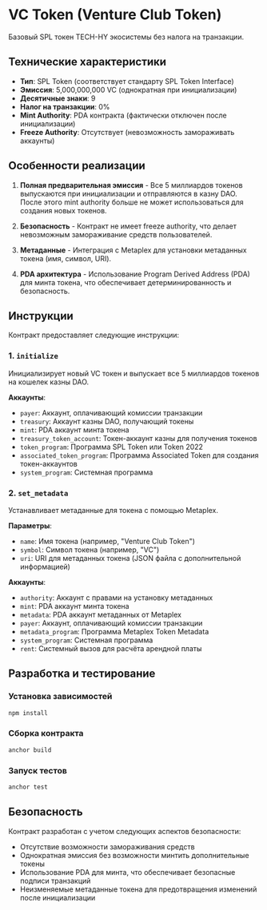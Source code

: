 # VC Token (Venture Club Token)

Базовый SPL токен TECH-HY экосистемы без налога на транзакции.

## Технические характеристики

- **Тип**: SPL Token (соответствует стандарту SPL Token Interface)
- **Эмиссия**: 5,000,000,000 VC (однократная при инициализации)
- **Десятичные знаки**: 9
- **Налог на транзакции**: 0%
- **Mint Authority**: PDA контракта (фактически отключен после инициализации)
- **Freeze Authority**: Отсутствует (невозможность замораживать аккаунты)

## Особенности реализации

1. **Полная предварительная эмиссия** - Все 5 миллиардов токенов выпускаются при инициализации и отправляются в казну DAO. После этого mint authority больше не может использоваться для создания новых токенов.

2. **Безопасность** - Контракт не имеет freeze authority, что делает невозможным замораживание средств пользователей.

3. **Метаданные** - Интеграция с Metaplex для установки метаданных токена (имя, символ, URI).

4. **PDA архитектура** - Использование Program Derived Address (PDA) для минта токена, что обеспечивает детерминированность и безопасность.

## Инструкции

Контракт предоставляет следующие инструкции:

### 1. `initialize`

Инициализирует новый VC токен и выпускает все 5 миллиардов токенов на кошелек казны DAO.

**Аккаунты**:
- `payer`: Аккаунт, оплачивающий комиссии транзакции
- `treasury`: Аккаунт казны DAO, получающий токены
- `mint`: PDA аккаунт минта токена
- `treasury_token_account`: Токен-аккаунт казны для получения токенов
- `token_program`: Программа SPL Token или Token 2022
- `associated_token_program`: Программа Associated Token для создания токен-аккаунтов
- `system_program`: Системная программа

### 2. `set_metadata`

Устанавливает метаданные для токена с помощью Metaplex.

**Параметры**:
- `name`: Имя токена (например, "Venture Club Token")
- `symbol`: Символ токена (например, "VC")
- `uri`: URI для метаданных токена (JSON файла с дополнительной информацией)

**Аккаунты**:
- `authority`: Аккаунт с правами на установку метаданных
- `mint`: PDA аккаунт минта токена
- `metadata`: PDA аккаунт метаданных от Metaplex
- `payer`: Аккаунт, оплачивающий комиссии транзакции
- `metadata_program`: Программа Metaplex Token Metadata
- `system_program`: Системная программа
- `rent`: Системный вызов для расчёта арендной платы

## Разработка и тестирование

### Установка зависимостей
```bash
npm install
```

### Сборка контракта
```bash
anchor build
```

### Запуск тестов
```bash
anchor test
```

## Безопасность

Контракт разработан с учетом следующих аспектов безопасности:
- Отсутствие возможности замораживания средств
- Однократная эмиссия без возможности минтить дополнительные токены
- Использование PDA для минта, что обеспечивает безопасные подписи транзакций
- Неизменяемые метаданные токена для предотвращения изменений после инициализации 